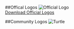 ##Offical Logos
![Official Logo](http://nodejs.org/logos/nodejs.png)  
[Download Official Logos](http://nodejs.org/logos/)

##Community Logos
![Turtle](http://substack.net/images/node_turtle.png)